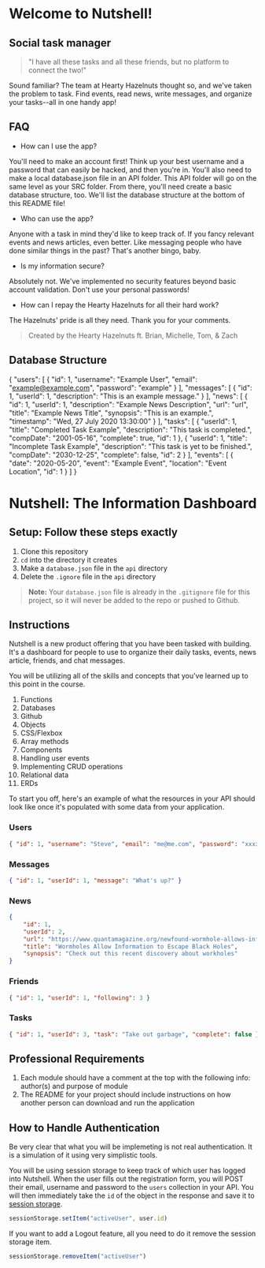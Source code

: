 # Welcome to Nutshell! 
## Social task manager
> "I have all these tasks and all these friends, but no platform to connect the two!" 

Sound familiar? The team at Hearty Hazelnuts thought so, and we've taken the problem to task. Find events, read news, write messages, and organize your tasks--all in one handy app! 

## FAQ

* How can I use the app? 

You'll need to make an account first! Think up your best username and a password that can easily be hacked, and then you're in. You'll also need to make a local database.json file in an API folder. This API folder will go on the same level as your SRC folder. From there, you'll need create a basic database structure, too. We'll list the database structure at the bottom of this README file! 

* Who can use the app? 

Anyone with a task in mind they'd like to keep track of. If you fancy relevant events and news articles, even better. Like messaging people who have done similar things in the past? That's another bingo, baby.

* Is my information secure? 

Absolutely not. We've implemented no security features beyond basic account validation. Don't use your personal passwords! 

* How can I repay the Hearty Hazelnuts for all their hard work? 

The Hazelnuts' pride is all they need. Thank you for your comments. 

> Created by the Hearty Hazelnuts ft. Brian, Michelle, Tom, & Zach

## Database Structure

{
  "users": [
    {
      "id": 1,
      "username": "Example User",
      "email": "example@example.com",
      "password": "example"
    }
  ],
  "messages": [
    {
      "id": 1,
      "userId": 1,
      "description": "This is an example message."
    }
  ],
  "news": [
    {
      "id": 1,
      "userId": 1,
      "description": "Example News Description",
      "url": "url",
      "title": "Example News Title",
      "synopsis": "This is an example.",
      "timestamp": "Wed, 27 July 2020 13:30:00"
    }
  ],
  "tasks": [
    {
      "userId": 1,
      "title": "Completed Task Example",
      "description": "This task is completed.",
      "compDate": "2001-05-16",
      "complete": true,
      "id": 1
    },
    {
      "userId": 1,
      "title": "Incomplete Task Example",
      "description": "This task is yet to be finished.",
      "compDate": "2030-12-25",
      "complete": false,
      "id": 2
    }
  ],
  "events": [
    {
      "date": "2020-05-20",
      "event": "Example Event",
      "location": "Event Location",
      "id": 1
    }
  ]
}


# Nutshell: The Information Dashboard

## Setup: Follow these steps exactly

1. Clone this repository
1. `cd` into the directory it creates
1. Make a `database.json` file in the `api` directory
1. Delete the `.ignore` file in the `api` directory

> **Note:** Your `database.json` file is already in the `.gitignore` file for this project, so it will never be added to the repo or pushed to Github.

## Instructions

Nutshell is a new product offering that you have been tasked with building. It's a dashboard for people to use to organize their daily tasks, events, news article, friends, and chat messages.

You will be utilizing all of the skills and concepts that you've learned up to this point in the course.

1. Functions
1. Databases
1. Github
1. Objects
1. CSS/Flexbox
1. Array methods
1. Components
1. Handling user events
1. Implementing CRUD operations
1. Relational data
1. ERDs

To start you off, here's an example of what the resources in your API should look like once it's populated with some data from your application.

### Users

```json
{ "id": 1, "username": "Steve", "email": "me@me.com", "password": "xxxxxxxxxxxxxxxxxxxxx" }
```

### Messages

```json
{ "id": 1, "userId": 1, "message": "What's up?" }
```

### News

```json
{
    "id": 1,
    "userId": 2,
    "url": "https://www.quantamagazine.org/newfound-wormhole-allows-information-to-escape-black-holes-20171023/",
    "title": "Wormholes Allow Information to Escape Black Holes",
    "synopsis": "Check out this recent discovery about workholes"
}
```

### Friends

```json
{ "id": 1, "userId": 1, "following": 3 }
```

### Tasks

```json
{ "id": 1, "userId": 3, "task": "Take out garbage", "complete": false }
```

## Professional Requirements

1. Each module should have a comment at the top with the following info: author(s) and purpose of module
1. The README for your project should include instructions on how another person can download and run the application

## How to Handle Authentication

Be very clear that what you will be implemeting is not real authentication. It is a simulation of it using very simplistic tools.

You will be using session storage to keep track of which user has logged into Nutshell. When the user fills out the registration form, you will POST their email, username and password to the `users` collection in your API. You will then immediately take the `id` of the object in the response and save it to [session storage](https://javascript.info/localstorage#sessionstorage).

```js
sessionStorage.setItem("activeUser", user.id)
```

If you want to add a Logout feature, all you need to do it remove the session storage item.

```js
sessionStorage.removeItem("activeUser")
```

